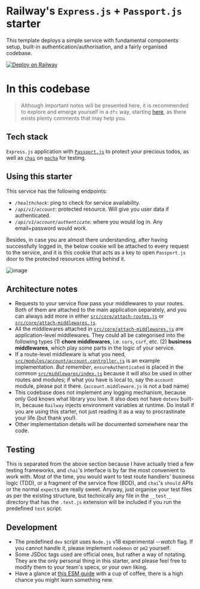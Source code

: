 # Railway's `Express.js` + `Passport.js` starter

This template deploys a simple service with fundamental components setup, built-in authentication/authorisation, and a fairly organised codebase.

[![Deploy on Railway](https://railway.app/button.svg)](https://railway.app/template/7VIvXX?referralCode=h4Sp39)

# In this codebase

> Although important notes will be presented here, it is recommended to explore and emerge yourself in a `dfs` way, starting [here](https://github.com/edmondwinston/railway-nodejs/blob/main/src/index.js), as there exists plenty comments that may help you.

## Tech stack

`Express.js` application with [`Passport.js`](https://github.com/jaredhanson/passport) to protect your precious todos, as well as [`chai`](https://github.com/chaijs/chai) on [`mocha`](https://github.com/mochajs/mocha) for testing.

## Using this starter

This service has the following endpoints:

- _`/healthcheck`_: ping to check for service availability.
- _`/api/v1/account`_: protected resource. Will give you user data if authenticated.
- _`/api/v1/account/authenticate`_: where you would log in. Any email+password would work.

Besides, in case you are almost there understanding, after having successfully logged in, the below cookie will be attached to every request to the service, and it is this cookie that acts as a key to open `Passport.js` door to the protected resources sitting behind it.

![image](https://github.com/edmondwinston/railway-nodejs/assets/132081506/e13af1a8-038c-46d9-8f64-34c6c7e168ec)


## Architecture notes

- Requests to your service flow pass your middlewares to your routes. Both of them are attached to the main application separately, and you can always add more in either [`src/core/attach-routes.js`](https://github.com/edmondwinston/railway-nodejs/blob/main/src/core/attach-routes.js) or [`src/core/attach-middlewares.js`](https://github.com/edmondwinston/railway-nodejs/blob/main/src/core/attach-middlewares.js).
- All the middlewares attached in [`src/core/attach-middlewares.js`](https://github.com/edmondwinston/railway-nodejs/blob/main/src/core/attach-middlewares.js) are application-level middlewares. They could all be categorised into the following types (1) **chore middlewares**, i.e. `cors`, `csrf`, etc. (2) **business middlewares**, which play some parts in the logic of your service.
- If a route-level middleware is what you need, [`src/modules/account/account.controller.js`](https://github.com/edmondwinston/railway-nodejs/blob/4bd82218e273149e9b7a56c077fd6fd034300570/src/modules/account/account.controller.js#L11) is an example implementation. _But remember_, `ensureAuthenticated` is placed in the common [`src/middlewares/index.js`](https://github.com/edmondwinston/railway-nodejs/blob/main/src/middlewares/index.js) because it will also be used in other routes and modules; if what you have is local to, say the `account` module, please put it there. (`account.middleware.js` is not a bad name)
- This codebase does not implement any logging mechanism, because only God knows what library you love. It also does not have `dotenv` built-in, because `Railway` injects environment variables at runtime. Do install if you are using this starter, not just reading it as a way to procrastinate your life (but thank you!).
- Other implementation details will be documented somewhere near the code.

## Testing

This is separated from the above section because I have actually tried a few testing frameworks, and `chai`'s interface is by far the most convenient to work with. Most of the time, you would want to test route handlers' business logic (TDD), or a fragment of the service flow (BDD), and `chai`'s `should` APIs or the normal `expect`s are really sweet. Anyway, just organise your test files as per the existing structure, but technically any file in the `__test__` directory that has the `.test.js` extension will be included if you run the predefined `test` script.

## Development

- The predefined `dev` script uses `Node.js` v18 experimental _--watch_ flag. If you cannot handle it, please implement `nodemon` or `pm2` yourself.
- Some JSDoc tags used are official ones, but rather a way of notating. They are the only personal thing in this starter, and please feel free to modify them to your team's specs, or your own liking.
- Have a glance at [this ESM guide](https://nodejs.org/api/esm.html) with a cup of coffee, there is a high chance you might learn something new.
